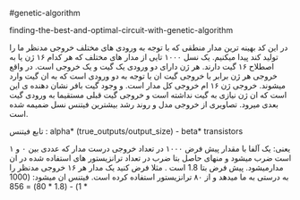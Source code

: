 #genetic-algorithm 




finding-the-best-and-optimal-circuit-with-genetic-algorithm

در این کد بهینه ترین مدار منطقی که با توجه به ورودی های مختلف خروجی مدنظر ما را تولید کند پیدا میکنیم.
یک نسل ۱۰۰۰ تایی از مدار های مختلف که هر کدام ۱۶ ژن یا به اصطلاح ۱۶ گیت دارند. هر ژن دارای دو ورودی یک گیت و یک خروجی است. در واقع خروجی هر ژن برابر با خروجی گیت ان با توجه به دو ورودی است که به ان گیت وارد میشوند. خروجی ژن ۱۶ ام خروجی کل مدار است. و وجود گیت بافر نشان دهنده ی این است که ان ژن نیازی به گیت نداشته است و خروجی گیت قبلی مستقیما به ورودی گیت بعدی میرود.
تصاویری از خروجی مدل و روند رشد بیشترین فیتنس نسل ضمیمه شده است.


تابع فیتنس : alpha* (true_outputs/output_size)  - beta* transistors 

یعنی: یک آلفا با مقدار پیش فرض ۱۰۰۰ در تعداد خروجی درست مدار که عددی بین ۰ و ۱ است ضرب میشود و منهای حاصل  بتا ضرب در تعداد ترانزیستور های استفاده شده در ان مدارمیشود. پیش فرض بتا 1.8 است  .
مثلا فرض کنید یک مدار هر ۱۶ خروجی مدنظر را به درستی به ما میدهد و از ۸۰ ترانزیستور استفاده کرده است. فیتنس ان میشود:
(1000 * 1) - (1.8 * 80) = 856
